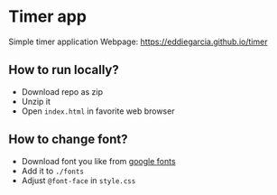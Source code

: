 # Timer app
Simple timer application
Webpage: https://eddiegarcia.github.io/timer

## How to run locally?
- Download repo as zip
- Unzip it
- Open `index.html` in favorite web browser

## How to change font?
- Download font you like from [google fonts](https://fonts.google.com/?preview.text=1234567890&preview.text_type=custom)
- Add it to `./fonts`
- Adjust `@font-face` in `style.css`
